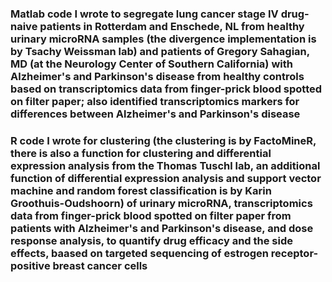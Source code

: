 ### Matlab code I wrote to segregate lung cancer stage IV drug-naive patients in Rotterdam and Enschede, NL from healthy urinary microRNA samples (the divergence implementation is by Tsachy Weissman lab) and patients of Gregory Sahagian, MD (at the Neurology Center of Southern California) with Alzheimer's and Parkinson's disease from healthy controls based on transcriptomics data from finger-prick blood spotted on filter paper; also identified transcriptomics markers for differences between Alzheimer's and Parkinson's disease

### R code I wrote for clustering (the clustering is by FactoMineR, there is also a function for clustering and differential expression analysis from the Thomas Tuschl lab, an additional function of differential expression analysis and support vector machine and random forest classification is by Karin Groothuis-Oudshoorn) of urinary microRNA, transcriptomics data from finger-prick blood spotted on filter paper from patients with Alzheimer's and Parkinson's disease, and dose response analysis, to quantify drug efficacy and the side effects, baased on targeted sequencing of estrogen receptor-positive breast cancer cells
